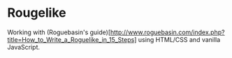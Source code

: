 # Rougelike

Working with (Roguebasin's guide)[http://www.roguebasin.com/index.php?title=How_to_Write_a_Roguelike_in_15_Steps] using HTML/CSS and vanilla JavaScript.